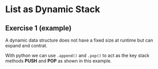 # List as Dynamic Stack

## Exercise 1 (example)

A dynamic data structure does not have a fixed size at runtime but can expand and contrat.

With python we can use `.append()` and `.pop()` to act as the key stack methods **PUSH** and **POP** as shown in this example.
